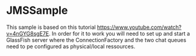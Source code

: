 # JMSSample
This sample is based on this tutorial https://www.youtube.com/watch?v=4nGYG8sgE7E. In order for it to work you will need to 
set up and start a GlassFish server where the ConnectionFactory and the two chat queues need to pe configured as physical/local ressources.
